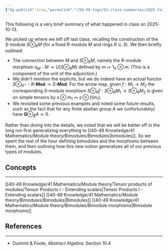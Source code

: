 ```yaml
---
{"dg-publish":true,"permalink":"/50-59-logs/51-class-summaries/2025-fall/math-561/2025-10/2025-10-13/","updated":"2025-10-13T13:01:02-07:00"}
---
```


This following is a very brief summary of what happened in class on 2025-10-13.

We picked up where we left off last class, recalling the construction of the $S$-module $S\otimes_R M$ (for a fixed $R$-module $M$ and rings $R\subseteq S$). We then briefly outlined:
- The connection between $M$ and $S\otimes_R M$, namely the $R$-module morphism $\eta_M:M\to U(S\otimes_R M$) defined by $m\mapsto 1_S\otimes m$. (This is a component of the unit of the adjunction.)
- We didn't mention the explicits, but we do indeed have an actual functor $S\otimes_R -:R\textbf{-Mod}\to S\textbf{-Mod}$. For the arrow map, given $f:M_1\to M_2$ the corresponding $S$-module morphism $S\otimes_R f:S\otimes_R M_1\to S\otimes_R M_2$ is given on simple tensors by $s\otimes m_1\mapsto s\otimes f(m_1)$.
- We revisited some previous examples and noted some future results, such as the fact that for any finite abelian group $A$ we (unfortunately) have $\mathbf{Q}\otimes_{\mathbf{Z}} A\simeq 0$.

Rather than diving into the details, we noted that we will be better off in the long run first generalizing everything to [[40-49 Knowledge/41 Mathematics/Module theory/Bimodules/Bimodules\|bimodules]]. So we spent the rest of the hour defining bimodules and the morphisms between them, and then outlining how this new notion generalizes all of our previous types of modules.

## Concepts
---

[[40-49 Knowledge/41 Mathematics/Module theory/Tensor products of modules/Tensor Products I - Extending scalars\|Tensor Products I - Extending scalars]]
[[40-49 Knowledge/41 Mathematics/Module theory/Bimodules/Bimodules\|Bimodules]]
[[40-49 Knowledge/41 Mathematics/Module theory/Bimodules/Bimodule morphisms\|Bimodule morphisms]]


## References
---

- Dummit & Foote, *Abstract Algebra*: Section 10.4